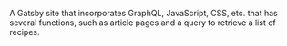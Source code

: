 A Gatsby site that incorporates GraphQL, JavaScript, CSS, etc. that has several functions, such as article pages and a query to retrieve a list of recipes.

